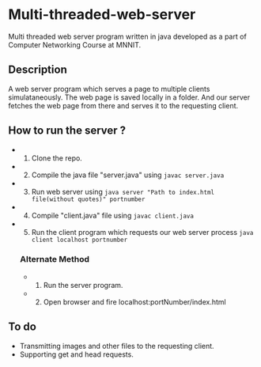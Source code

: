 # Multi-threaded-web-server
Multi threaded web server program written in java developed as a part of Computer Networking Course at MNNIT.

## Description 

A web server program which serves a page to multiple clients simulataneously. The web page is saved locally in a folder. And our server fetches the web page from there and serves it to the requesting client. 

## How to run the server ?

- 1) Clone the repo.

- 2) Compile the java file "server.java" using ```javac server.java ```
       
- 3) Run web server using ```java server "Path to index.html file(without quotes)" portnumber``` 
   
- 4) Compile "client.java" file using ```javac client.java```

- 5) Run the  client program which requests our web server process ```java client localhost portnumber```

  ### Alternate Method
  
  - 1) Run the server program.
  
  - 2) Open browser and fire localhost:portNumber/index.html

## To do 

- Transmitting images and other files to the requesting client.
- Supporting get and head requests. 
        
      
                   


